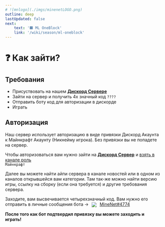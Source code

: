 ```yaml
---
# ![mnlogo](./imgs/minenetLOGO.png)
outline: deep
lastUpdated: false
next: 
    text: '🟫 ML OneBlock'
    link: '/wiki/season/ml-oneblock'
---
```

# ❓ Как зайти?
## Требования 
- Присуствовать на нашем [**Дискорд Сервере**](https://discord.com/invite/6u47fz6dCP)
- Зайти на сервер и получить 4х значный код `????`
- Отправить боту код для авторизации в дискорде
- Играть
## Авторизация
Наш сервер использует авторизацию в виде привязки Дискорд Акаунта к Майнкрафт Акаунту (Никнейму игрока). Без привязки вы не попадете на сервер.

Чтобы авторизоваться вам нужно зайти на [**Дискорд Сервер**](https://discord.com/invite/6u47fz6dCP) и [взять в канале роль](https://discord.com/channels/1120257989874561066/1147816602591572009/1254433490745819166)  
 `Майнкрафт`

Далее вы можете найти айпи сервера в канале новостей или в одном из каналов открывшейся вам категории. Там так-же можно найти версию игры, ссылку на сборку (если она требуется) и другие требования сервера.
<!-- ![](/minenetLOGO.png) -->
Заходите, вам высвечивается четырехзначный код. 
Вам нужно его отправить в личные сообщения бота -><img src="/minenetLOGO.png" style="display: inline; margin: 0 10px; vertical-align: middle;" />[MineNet#4774](https://discord.com/users/1160438072010350592)

**После того как бот подтвердил привязку вы можете заходить и играть!**
 